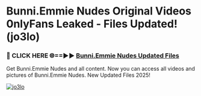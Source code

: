 # Bunni.Emmie Nudes Original Videos 0nlyFans Leaked - Files Updated! (jo3lo)

<h3>🔴 CLICK HERE 🌐==►► <a href="https://tinyurl.com/y5r63du9" rel="nofollow">Bunni.Emmie Nudes Updated Files</a></h3>

Get Bunni.Emmie Nudes and all content. Now you can access all videos and pictures of Bunni.Emmie Nudes. New Updated Files 2025!

[![jo3lo](https://i.imgur.com/UVo9nyh.gif)](https://tinyurl.com/y5r63du9)
